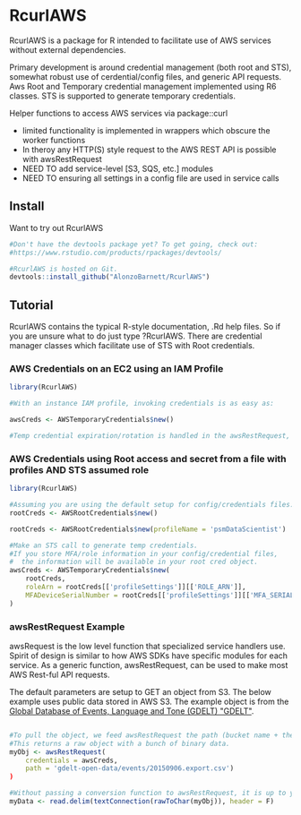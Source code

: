 # RcurlAWS
RcurlAWS is a package for R intended to facilitate use of AWS services without external dependencies.

Primary development is around credential management (both root and STS), somewhat robust use of cerdential/config files, and generic API requests.  Aws Root and Temporary credential management implemented using R6 classes.  STS is supported to generate temporary credentials.  

Helper functions to access AWS services via package::curl  
* limited functionality is implemented in wrappers which obscure the worker functions  
* In theroy any HTTP(S) style request to the AWS REST API is possible with awsRestRequest  
* NEED TO add service-level [S3, SQS, etc.] modules  
* NEED TO ensuring all settings in a config file are used in service calls  
 
## Install

Want to try out RcurlAWS

```R
#Don't have the devtools package yet? To get going, check out:
#https://www.rstudio.com/products/rpackages/devtools/

#RcurlAWS is hosted on Git.
devtools::install_github("AlonzoBarnett/RcurlAWS")
```
## Tutorial

RcurlAWS contains the typical R-style documentation, .Rd help files.  So if you are unsure what to do just type ?RcurlAWS.  There are credential manager classes which facilitate use of STS with Root credentials.

### AWS Credentials on an EC2 using an IAM Profile

```R
library(RcurlAWS)

#With an instance IAM profile, invoking credentials is as easy as:

awsCreds <- AWSTemporaryCredentials$new()

#Temp credential expiration/rotation is handled in the awsRestRequest, so you shouldn't need to repeatedly check.

```

### AWS Credentials using Root access and secret from a file with profiles AND STS assumed role
```R
library(RcurlAWS)

#Assuming you are using the default setup for config/credentials files:
rootCreds <- AWSRootCredentials$new()

rootCreds <- AWSRootCredentials$new(profileName = 'psmDataScientist')

#Make an STS call to generate temp credentials.
#If you store MFA/role information in your config/credential files,
#  the information will be available in your root cred object.
awsCreds <- AWSTemporaryCredentials$new(
    rootCreds,
    roleArn = rootCreds[['profileSettings']][['ROLE_ARN']],
    MFADeviceSerialNumber = rootCreds[['profileSettings']][['MFA_SERIAL']]
)

```

### awsRestRequest Example  

awsRequest is the low level function that specialized service handlers use.  Spirit of design is similar to how AWS SDKs have specific modules for each service.  As a generic function, awsRestRequest, can be used to make most AWS Rest-ful API requests.  

The default parameters are setup to GET an object from S3.  The below example uses public data stored in AWS S3.  The example object is from the [Global Database of Events, Language and Tone (GDELT) "GDELT"](https://registry.opendata.aws/gdelt/).  

```R

#To pull the object, we feed awsRestRequest the path (bucket name + the object key)
#This returns a raw object with a bunch of binary data.
myObj <- awsRestRequest(
    credentials = awsCreds,
    path = 'gdelt-open-data/events/20150906.export.csv')
)

#Without passing a conversion function to awsRestRequest, it is up to you to convert the raw object response to something R can understand.
myData <- read.delim(textConnection(rawToChar(myObj)), header = F)

```